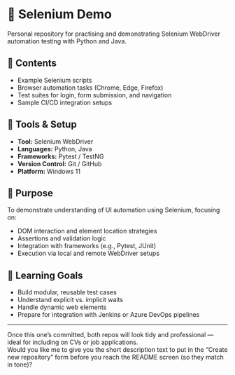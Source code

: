 # 🧩 Selenium Demo  

Personal repository for practising and demonstrating Selenium WebDriver automation testing with Python and Java.  

## 📁 Contents  
- Example Selenium scripts  
- Browser automation tasks (Chrome, Edge, Firefox)  
- Test suites for login, form submission, and navigation  
- Sample CI/CD integration setups  

## 🧰 Tools & Setup  
- **Tool:** Selenium WebDriver  
- **Languages:** Python, Java  
- **Frameworks:** Pytest / TestNG  
- **Version Control:** Git / GitHub  
- **Platform:** Windows 11  

## 🚀 Purpose  
To demonstrate understanding of UI automation using Selenium, focusing on:  
- DOM interaction and element location strategies  
- Assertions and validation logic  
- Integration with frameworks (e.g., Pytest, JUnit)  
- Execution via local and remote WebDriver setups  

## 🧠 Learning Goals  
- Build modular, reusable test cases  
- Understand explicit vs. implicit waits  
- Handle dynamic web elements  
- Prepare for integration with Jenkins or Azure DevOps pipelines  

---

Once this one’s committed, both repos will look tidy and professional — ideal for including on CVs or job applications.  
Would you like me to give you the short description text to put in the “Create new repository” form before you reach the README screen (so they match in tone)?

